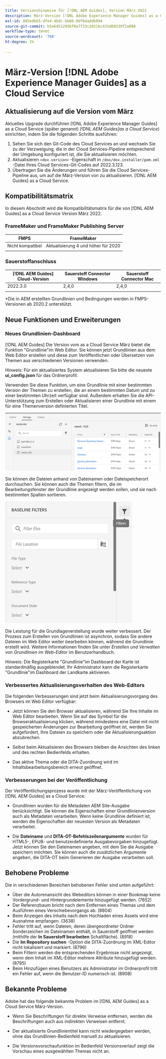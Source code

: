 ```yaml
---
title: Versionshinweise für [!DNL AEM Guides], Version März 2022
description: März-Version [!DNL Adobe Experience Manager Guides] as a Cloud Service
exl-id: 885edbb5-dfe4-4bdc-bb66-0df64addb094
source-git-commit: b5e64512956f0a7f33c2021bc431d69239f2a088
workflow-type: tm+mt
source-wordcount: '768'
ht-degree: 2%

---
```


# März-Version [!DNL Adobe Experience Manager Guides] as a Cloud Service

## Aktualisierung auf die Version vom März

Aktuelles Upgrade durchführen [!DNL Adobe Experience Manager Guides] as a Cloud Service (später genannt) *[!DNL AEM Guides]as a Cloud Service*) einrichten, indem Sie die folgenden Schritte ausführen:
1. Sehen Sie sich den Git-Code des Cloud Services an und wechseln Sie zu der Verzweigung, die in der Cloud Services-Pipeline entsprechend der Umgebung konfiguriert ist, die Sie aktualisieren möchten.
2. Aktualisieren `<dox.version>` -Eigenschaft in `/dox/dox.installer/pom.xml` -Datei Ihres Cloud Services-Git-Codes auf 2022.3.123.
3. Übertragen Sie die Änderungen und führen Sie die Cloud Services-Pipeline aus, um auf die März-Version von zu aktualisieren. [!DNL AEM Guides] as a Cloud Service.

## Kompatibilitätsmatrix

In diesem Abschnitt wird die Kompatibilitätsmatrix für die von [!DNL AEM Guides] as a Cloud Service Version März 2022.

### FrameMaker und FrameMaker Publishing Server

| FMPS | FrameMaker |
| --- | --- |
| Nicht kompatibel | Aktualisierung 4 und höher für 2020 |
|  |  |


### Sauerstoffanschluss

| [!DNL AEM Guides] Cloud-Version | Sauerstoff Connector Windows | Sauerstoff Connector Mac |
| --- | --- | --- |
| 2022.3.0 | 2,4,0 | 2,4,0 |
|  |  |  |

*Die in AEM erstellten Grundlinien und Bedingungen werden in FMPS-Versionen ab 2020.2 unterstützt.

## Neue Funktionen und Erweiterungen

### Neues Grundlinien-Dashboard

[!DNL AEM Guides] Die Version vom as a Cloud Service März bietet die Funktion &quot;Grundlinie&quot;im Web Editor. Sie können jetzt Grundlinien aus dem Web Editor erstellen und diese zum Veröffentlichen oder Übersetzen von Themen aus verschiedenen Versionen verwenden.

Hinweis: Für ein aktualisiertes System aktualisieren Sie bitte die neueste **ui_config.json** für das Ordnerprofil.

Verwenden Sie diese Funktion, um eine Grundlinie mit einer bestimmten Version der Themen zu erstellen, die an einem bestimmten Datum und zu einer bestimmten Uhrzeit verfügbar sind. Außerdem erhalten Sie die API-Unterstützung zum Erstellen oder Aktualisieren einer Grundlinie mit einem für eine Themenversion definierten Titel.

![Grundlegende Registerkarte](assets/baseline-manage.png)

Sie können die Dateien anhand von Dateinamen oder Dateispeicherort durchsuchen. Sie können auch die Themen filtern, die im Bearbeitungsfenster der Grundlinie angezeigt werden sollen, und sie nach bestimmten Spalten sortieren.

![Grundlegende Registerkarte](assets/baseline-filter.png)

Die Leistung für die Grundlagenerstellung wurde weiter verbessert. Der Prozess zum Erstellen von Grundlinien ist asynchron, sodass Sie andere Dateien im Web Editor weiter bearbeiten können, während die Grundlinie erstellt wird. Weitere Informationen finden Sie unter *Erstellen und Verwalten von Grundlinien im Web-Editor* im Benutzerhandbuch.

Hinweis: Die Registerkarte &quot;Grundlinie&quot;im Dashboard der Karte ist standardmäßig ausgeblendet. Ihr Administrator kann die Registerkarte &quot;Grundlinie&quot;im Dashboard der Landkarte aktivieren.

### Verbessertes Aktualisierungsverhalten des Web-Editors

Die folgenden Verbesserungen sind jetzt beim Aktualisierungsvorgang des Browsers im Web Editor verfügbar:

* Jetzt können Sie den Browser aktualisieren, während Sie Ihre Inhalte im Web Editor bearbeiten. Wenn Sie auf das Symbol für die Browseraktualisierung klicken, während mindestens eine Datei mit nicht gespeicherten Änderungen zur Bearbeitung geöffnet ist, werden Sie aufgefordert, Ihre Dateien zu speichern oder die Aktualisierungsaktion abzubrechen.

* Selbst beim Aktualisieren des Browsers bleiben die Ansichten des linken und des rechten Bedienfelds erhalten.

* Das aktive Thema oder die DITA-Zuordnung wird im Inhaltsbearbeitungsbereich erneut geöffnet.

### Verbesserungen bei der Veröffentlichung

Der Veröffentlichungsprozess wurde mit der März-Veröffentlichung von [!DNL AEM Guides] as a Cloud Service:

* Grundlinien wurden für die Metadaten AEM Site-Ausgabe berücksichtigt. Sie können die Eigenschaften einer Grundlinienversion auch als Metadaten verarbeiten. Wenn keine Grundlinie definiert ist, werden die Eigenschaften der neuesten Version als Metadaten verarbeitet.

* Die **Dateiname** und **DITA-OT-Befehlszeilenargumente** wurden für HTML5-, EPUB- und benutzerdefinierte Ausgabevorgaben hinzugefügt. Jetzt können Sie den Dateinamen angeben, mit dem Sie die Ausgabe speichern möchten. Sie können auch die zusätzlichen Argumente angeben, die DITA-OT beim Generieren der Ausgabe verarbeiten soll.

## Behobene Probleme

Die in verschiedenen Bereichen behobenen Fehler sind unten aufgeführt:

* Über die Autorenansicht des Webeditors können in einer Bookmap keine Vordergrund- und Hintergrundelemente hinzugefügt werden. (7652)
* Der Referenzbaum bricht nach dem Entfernen eines Themas und dem Ausführen eines Verschiebevorgangs ab. (8804)
* Beim Anzeigen des Inhalts nach dem Hochladen eines Assets wird eine Ausnahme empfangen. (3638)
* Fehler tritt auf, wenn Dateien, deren übergeordneter Ordner Sonderzeichen im Dateinamen enthält, in Sauerstoff geöffnet werden (mithilfe der **In Sauerstoff bearbeiten** Schaltfläche). (8918)
* Die **Im Repository suchen** -Option die DITA-Zuordnung im XML-Editor nicht lokalisiert und markiert. (8796)
* Beim Filtern werden die entsprechenden Ergebnisse nicht angezeigt, wenn dem Inhalt im XML-Editor mehrere Attribute hinzugefügt werden. (8795)
* Beim Hinzufügen eines Benutzers als Administrator im Ordnerprofil tritt ein Fehler auf, wenn die Benutzer-ID numerisch ist. (8908)

## Bekannte Probleme

Adobe hat das folgende bekannte Problem im [!DNL AEM Guides] as a Cloud Service März-Version.

* Wenn Sie Beschriftungen für direkte Verweise entfernen, werden die Beschriftungen auch aus indirekten Verweisen entfernt.

* Der aktualisierte Grundlinientitel kann nicht wiedergegeben werden, ohne das Grundlinien-Bedienfeld manuell zu aktualisieren.

* Die Versionsvorschaufunktion im Bedienfeld Versionsverlauf zeigt die Vorschau eines ausgewählten Themas nicht an.
